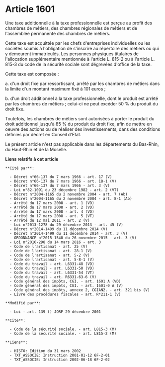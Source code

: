 # Article 1601

Une taxe additionnelle à la taxe professionnelle est perçue au profit des chambres de métiers, des chambres régionales de
métiers et de l'assemblée permanente des chambres de métiers.

Cette taxe est acquittée par les chefs d'entreprises individuelles ou les sociétés soumis à l'obligation de s'inscrire au
répertoire des métiers ou qui y demeurent immatriculés. Les personnes physiques titulaires de l'allocation supplémentaire
mentionnée à l'article L. 815-2 ou à l'article L. 815-3 du code de la sécurité sociale sont dégrevées d'office de la taxe.

Cette taxe est composée :

a. d'un droit fixe par ressortissant, arrêté par les chambres de métiers dans la limite d'un montant maximum fixé à 101
euros ;

b. d'un droit additionnel à la taxe professionnelle, dont le produit est arrêté par les chambres de métiers ; celui-ci ne
peut excéder 50 % du produit du droit fixe.

Toutefois, les chambres de métiers sont autorisées à porter le produit du droit additionnel jusqu'à 85 % du produit du droit
fixe, afin de mettre en oeuvre des actions ou de réaliser des investissements, dans des conditions définies par décret en
Conseil d'Etat.

Le présent article n'est pas applicable dans les départements du Bas-Rhin, du Haut-Rhin et de la Moselle.

**Liens relatifs à cet article**

	**Cité par**:

	  - Décret n°66-137 du 7 mars 1966 - art. 17 (V)
	  - Décret n°66-137 du 7 mars 1966 - art. 18-1 (V)
	  - Décret n°66-137 du 7 mars 1966 - art. 3 (V)
	  - Loi n°82-1091 du 23 décembre 1982 - art. 2 (VT)
	  - Décret n°2004-1165 du 2 novembre 2004 - art. 7 (Ab)
	  - Décret n°2004-1165 du 2 novembre 2004 - art. 8-1 (Ab)
	  - Arrêté du 17 mars 2008 - art. 1 (VD)
	  - Arrêté du 17 mars 2008 - art. 2 (VD)
	  - Arrêté du 17 mars 2008 - art. 4 (VD)
	  - Arrêté du 17 mars 2008 - art. 5 (VT)
	  - Arrêté du 12 mai 2011 - art. 2 (V)
	  - Loi n°2013-1278 du 29 décembre 2013 - art. 45 (V)
	  - Décret n°2014-1499 du 11 décembre 2014 (V)
	  - Décret n°2014-1499 du 11 décembre 2014 - art. 3 (V)
	  - ORDONNANCE n°2015-1540 du 26 novembre 2015 - art. 3 (V)
	  - Loi n°2016-298 du 14 mars 2016 - art. 3
	  - Code de l'artisanat - art. 25 (V)
	  - Code de l'artisanat - art. 28-1 (V)
	  - Code de l'artisanat - art. 5-2 (V)
	  - Code de l'artisanat - art. 5-8-1 (V)
	  - Code du travail - art. L6331-48 (VD)
	  - Code du travail - art. L6331-50 (VD)
	  - Code du travail - art. L6331-54 (VT)
	  - Code du travail - art. R6331-63-6 (V)
	  - Code général des impôts, CGI. - art. 1601 A (VD)
	  - Code général des impôts, CGI. - art. 1601-0 A (V)
	  - Code général des impôts, annexe 2, CGIAN2. - art. 321 bis (V)
	  - Livre des procédures fiscales - art. R*211-1 (V)

	**Modifié par**:

	  - Loi - art. 139 () JORF 29 décembre 2001

	**Cite**:

	  - Code de la sécurité sociale. - art. L815-3 (M)
	  - Code de la sécurité sociale. - art. L815-2 (M)

	**Liens**:

	  - HISTO: Edition du 31 mars 2002
	  - TXT_ASSOCIE: Instruction 2001-01-12 6F-2-01
	  - TXT_ASSOCIE: Instruction 2002-06-18 6F-2-02
